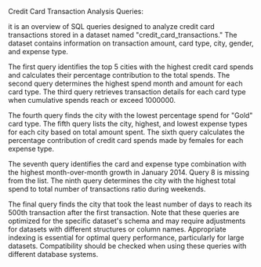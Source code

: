  Credit Card Transaction Analysis Queries:

it is an overview of SQL queries designed to analyze credit card transactions stored in a dataset named "credit_card_transactions." The dataset contains information on transaction amount, card type, city, gender, and expense type.


The first query identifies the top 5 cities with the highest credit card spends and calculates their percentage contribution to the total spends. The second query determines the highest spend month and amount for each card type. The third query retrieves transaction details for each card type when cumulative spends reach or exceed 1000000.


The fourth query finds the city with the lowest percentage spend for "Gold" card type. The fifth query lists the city, highest, and lowest expense types for each city based on total amount spent. The sixth query calculates the percentage contribution of credit card spends made by females for each expense type.


The seventh query identifies the card and expense type combination with the highest month-over-month growth in January 2014. Query 8 is missing from the list. The ninth query determines the city with the highest total spend to total number of transactions ratio during weekends.


The final query finds the city that took the least number of days to reach its 500th transaction after the first transaction. Note that these queries are optimized for the specific dataset's schema and may require adjustments for datasets with different structures or column names. Appropriate indexing is essential for optimal query performance, particularly for large datasets. Compatibility should be checked when using these queries with different database systems.
